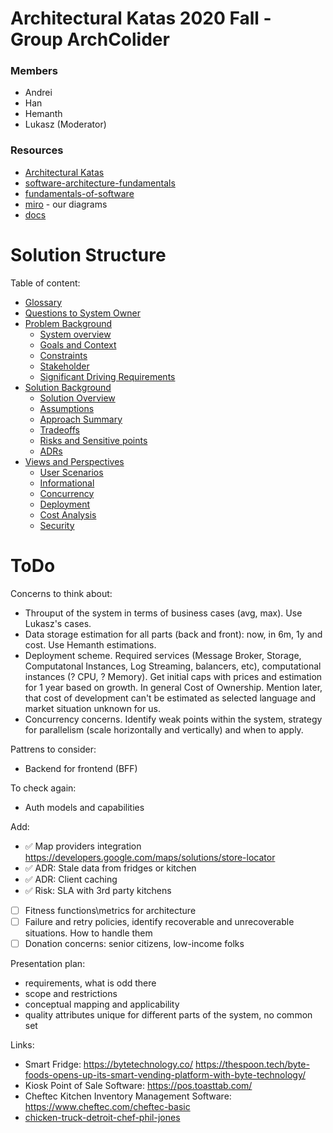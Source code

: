 # Architectural Katas 2020 Fall - Group ArchColider

### Members

- Andrei
- Han
- Hemanth
- Lukasz (Moderator)

### Resources

- [Architectural Katas](https://learning.oreilly.com/live-training/courses/architectural-katas/0636920458463/)
- [software-architecture-fundamentals](https://learning.oreilly.com/videos/software-architecture-fundamentals/9781491998991?autoplay=false)
- [fundamentals-of-software](https://learning.oreilly.com/library/view/fundamentals-of-software/9781492043447/)
- [miro](https://miro.com/app/board/o9J_kh8andQ=/) - our diagrams
- [docs](https://docs.google.com/document/d/1SML3n4JbpZV2PSLRpjaCvBvyUMVsFwlqAQF3VKd_oPU/edit)

# Solution Structure

Table of content: 
- [Glossary](Glossary.md)
- [Questions to System Owner](Questions.md)
- [Problem Background](1.ProblemBackground/Readme.md)
	- [System overview](1.ProblemBackground/BusinessGoalAndScope.md)
	- [Goals and Context](1.ProblemBackground/FunctionalRequirements.md)
	- [Constraints](1.ProblemBackground/Constraints.md)
	- [Stakeholder](1.ProblemBackground/Stakeholders.md)
	- [Significant Driving Requirements](1.ProblemBackground/BusinessDrivers.md)
- [Solution Background](2.SolutionBackground/Readme.md)
	- [Solution Overview](2.SolutionBackground/SolutionOverview.md)
	- [Assumptions](2.SolutionBackground/Assumptions.md)
	- [Approach Summary](2.SolutionBackground/SystemAppoach.md)
	- [Tradeoffs](2.SolutionBackground/Tradeoffs.md)
	- [Risks and Sensitive points](2.SolutionBackground/RisksAndSensitivePoints.md)
	- [ADRs](4.ADRs/)
- [Views and Perspectives](3.ViewsAndPerspectives/Readme.md)
	- [User Scenarios](3.ViewsAndPerspectives/UserScenariosPerspective.md)
	- [Informational](3.ViewsAndPerspectives/InformationModels.md) 
	- [Concurrency](3.ViewsAndPerspectives/Concurrency.md)
	- [Deployment](3.ViewsAndPerspectives/DeploymentView.md)
	- [Cost Analysis](3.ViewsAndPerspectives/CostAnalysis.md) 
	- [Security](3.ViewsAndPerspectives/Security.md)

# ToDo 

Concerns to think about: 
- Throuput of the system in terms of business cases (avg, max). Use Lukasz's cases.
- Data storage estimation for all parts (back and front): now, in 6m, 1y and cost. Use Hemanth estimations. 
- Deployment scheme. Required services (Message Broker, Storage, Computatonal Instances, Log Streaming, balancers, etc), computational instances (? CPU, ? Memory). Get initial caps with prices and estimation for 1 year based on growth. In general Cost of Ownership. Mention later, that cost of development can't be estimated as selected language and market situation unknown for us. 
- Concurrency concerns. Identify weak points within the system, strategy for parallelism (scale horizontally and vertically) and when to apply. 

Pattrens to consider: 
- Backend for frontend (BFF)

To check again: 
- Auth models and capabilities 

Add: 
- ✅ Map providers integration https://developers.google.com/maps/solutions/store-locator 
- ✅ ADR: Stale data from fridges or kitchen 
- ✅ ADR: Client caching 
- ✅ Risk: SLA with 3rd party kitchens 
- [ ] Fitness functions\metrics for architecture 
- [ ] Failure and retry policies, identify recoverable and unrecoverable situations. How to handle them
- [ ] Donation concerns: senior citizens, low-income folks

Presentation plan: 
- requirements, what is odd there 
- scope and restrictions 
- conceptual mapping and applicability 
- quality attributes unique for different parts of the system, no common set 

Links: 
- Smart Fridge: https://bytetechnology.co/ https://thespoon.tech/byte-foods-opens-up-its-smart-vending-platform-with-byte-technology/
- Kiosk Point of Sale Software: https://pos.toasttab.com/
- Cheftec Kitchen Inventory Management Software: https://www.cheftec.com/cheftec-basic
- [chicken-truck-detroit-chef-phil-jones](https://eu.freep.com/story/entertainment/dining/mark-kurlyandchik/2020/06/11/chicken-truck-detroit-chef-phil-jones/5342730002/)
